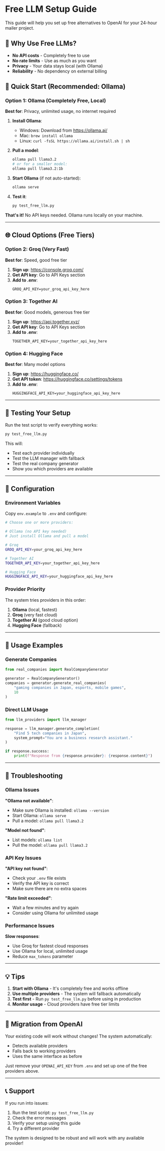 # Free LLM Setup Guide

This guide will help you set up free alternatives to OpenAI for your 24-hour mailer project.

## 🎯 Why Use Free LLMs?

- **No API costs** - Completely free to use
- **No rate limits** - Use as much as you want
- **Privacy** - Your data stays local (with Ollama)
- **Reliability** - No dependency on external billing

## 🚀 Quick Start (Recommended: Ollama)

### Option 1: Ollama (Completely Free, Local)

**Best for**: Privacy, unlimited usage, no internet required

1. **Install Ollama**:
   - Windows: Download from https://ollama.ai/
   - Mac: `brew install ollama`
   - Linux: `curl -fsSL https://ollama.ai/install.sh | sh`

2. **Pull a model**:
   ```bash
   ollama pull llama3.2
   # or for a smaller model:
   ollama pull llama3.2:1b
   ```

3. **Start Ollama** (if not auto-started):
   ```bash
   ollama serve
   ```

4. **Test it**:
   ```bash
   py test_free_llm.py
   ```

**That's it!** No API keys needed. Ollama runs locally on your machine.

---

## 🌐 Cloud Options (Free Tiers)

### Option 2: Groq (Very Fast)

**Best for**: Speed, good free tier

1. **Sign up**: https://console.groq.com/
2. **Get API key**: Go to API Keys section
3. **Add to .env**:
   ```
   GROQ_API_KEY=your_groq_api_key_here
   ```

### Option 3: Together AI

**Best for**: Good models, generous free tier

1. **Sign up**: https://api.together.xyz/
2. **Get API key**: Go to API Keys section
3. **Add to .env**:
   ```
   TOGETHER_API_KEY=your_together_api_key_here
   ```

### Option 4: Hugging Face

**Best for**: Many model options

1. **Sign up**: https://huggingface.co/
2. **Get API token**: https://huggingface.co/settings/tokens
3. **Add to .env**:
   ```
   HUGGINGFACE_API_KEY=your_huggingface_api_key_here
   ```

---

## 🧪 Testing Your Setup

Run the test script to verify everything works:

```bash
py test_free_llm.py
```

This will:
- Test each provider individually
- Test the LLM manager with fallback
- Test the real company generator
- Show you which providers are available

---

## 🔧 Configuration

### Environment Variables

Copy `env.example` to `.env` and configure:

```bash
# Choose one or more providers:

# Ollama (no API key needed)
# Just install Ollama and pull a model

# Groq
GROQ_API_KEY=your_groq_api_key_here

# Together AI
TOGETHER_API_KEY=your_together_api_key_here

# Hugging Face
HUGGINGFACE_API_KEY=your_huggingface_api_key_here
```

### Provider Priority

The system tries providers in this order:
1. **Ollama** (local, fastest)
2. **Groq** (very fast cloud)
3. **Together AI** (good cloud option)
4. **Hugging Face** (fallback)

---

## 🎯 Usage Examples

### Generate Companies

```python
from real_companies import RealCompanyGenerator

generator = RealCompanyGenerator()
companies = generator.generate_real_companies(
    "gaming companies in Japan, esports, mobile games", 
    10
)
```

### Direct LLM Usage

```python
from llm_providers import llm_manager

response = llm_manager.generate_completion(
    "Find 5 tech companies in Japan",
    system_prompt="You are a business research assistant."
)

if response.success:
    print(f"Response from {response.provider}: {response.content}")
```

---

## 🚨 Troubleshooting

### Ollama Issues

**"Ollama not available"**:
- Make sure Ollama is installed: `ollama --version`
- Start Ollama: `ollama serve`
- Pull a model: `ollama pull llama3.2`

**"Model not found"**:
- List models: `ollama list`
- Pull the model: `ollama pull llama3.2`

### API Key Issues

**"API key not found"**:
- Check your `.env` file exists
- Verify the API key is correct
- Make sure there are no extra spaces

**"Rate limit exceeded"**:
- Wait a few minutes and try again
- Consider using Ollama for unlimited usage

### Performance Issues

**Slow responses**:
- Use Groq for fastest cloud responses
- Use Ollama for local, unlimited usage
- Reduce `max_tokens` parameter

---

## 💡 Tips

1. **Start with Ollama** - It's completely free and works offline
2. **Use multiple providers** - The system will fallback automatically
3. **Test first** - Run `py test_free_llm.py` before using in production
4. **Monitor usage** - Cloud providers have free tier limits

---

## 🔄 Migration from OpenAI

Your existing code will work without changes! The system automatically:

- Detects available providers
- Falls back to working providers
- Uses the same interface as before

Just remove your `OPENAI_API_KEY` from `.env` and set up one of the free providers above.

---

## 📞 Support

If you run into issues:

1. Run the test script: `py test_free_llm.py`
2. Check the error messages
3. Verify your setup using this guide
4. Try a different provider

The system is designed to be robust and will work with any available provider!
